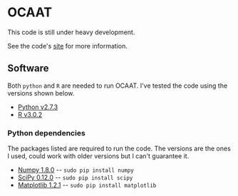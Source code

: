 OCAAT
=============

This code is still under heavy development.

See the code's [site][1] for more information.

Software
-------

Both `python` and `R` are needed to run OCAAT. I've tested the code
using the versions shown below.

* [Python v2.7.3](www.python.org)
* [R v3.0.2](http://www.r-project.org/)

### Python dependencies

The packages listed are required to run the code. The versions are the ones I used,
could work with older versions but I can't guarantee it.

* [Numpy 1.8.0](http://www.numpy.org/) -- `sudo pip install numpy`
* [SciPy 0.12.0](http://www.scipy.org/) -- `sudo pip install scipy`
* [Matplotlib 1.2.1](http://matplotlib.org/) -- `sudo pip install matplotlib`

[1]: http://gabriel-p.github.io/ocaat/
